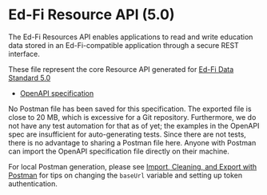 # Ed-Fi Resource API (5.0)

The Ed-Fi Resources API enables applications to read and write education data
stored in an Ed-Fi-compatible application through a secure REST interface.

These file represent the core Resource API generated for [Ed-Fi Data Standard
5.0](https://techdocs.ed-fi.org/display/EFDS5/Ed-Fi+Data+Standard+v5)

* [OpenAPI specification](resources-ds-5.0.yml)

No Postman file has been saved for this specification. The exported file is
close to 20 MB, which is excessive for a Git repository. Furthermore, we do not
have any test automation for that as of yet; the examples in the OpenAPI spec
are insufficient for auto-generating tests. Since there are not tests, there is
no advantage to sharing a Postman file here. Anyone with Postman can import the
OpenAPI specification file directly on their machine.

For local Postman generation, please see
[Import, Cleaning, and Export with Postman](../../docs/IMPORT-EXPORT-POSTMAN.md)
for tips on changing the `baseUrl` variable and setting up token authentication.
